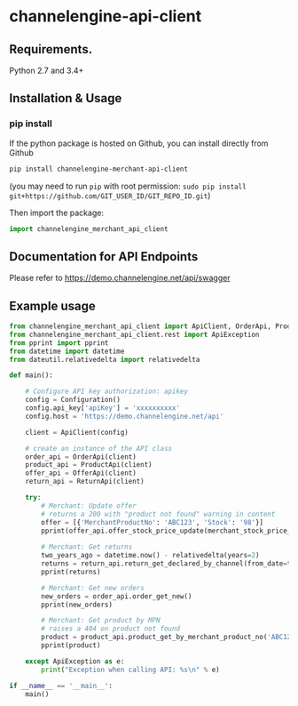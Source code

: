# channelengine-api-client
## Requirements.

Python 2.7 and 3.4+

## Installation & Usage
### pip install

If the python package is hosted on Github, you can install directly from Github

```sh
pip install channelengine-merchant-api-client
```
(you may need to run `pip` with root permission: `sudo pip install git+https://github.com/GIT_USER_ID/GIT_REPO_ID.git`)

Then import the package:
```python
import channelengine_merchant_api_client 
```

## Documentation for API Endpoints
Please refer to https://demo.channelengine.net/api/swagger

## Example usage

```python
from channelengine_merchant_api_client import ApiClient, OrderApi, ProductApi, OfferApi, ReturnApi, Configuration
from channelengine_merchant_api_client.rest import ApiException
from pprint import pprint
from datetime import datetime
from dateutil.relativedelta import relativedelta

def main():

    # Configure API key authorization: apikey
    config = Configuration()
    config.api_key['apiKey'] = 'xxxxxxxxxx'
    config.host = 'https://demo.channelengine.net/api'

    client = ApiClient(config)

    # create an instance of the API class
    order_api = OrderApi(client)
    product_api = ProductApi(client)
    offer_api = OfferApi(client)
    return_api = ReturnApi(client)

    try:
        # Merchant: Update offer
        # returns a 200 with "product not found" warning in content
        offer = [{'MerchantProductNo': 'ABC123', 'Stock': '98'}]
        pprint(offer_api.offer_stock_price_update(merchant_stock_price_update_request=offer))
        
        # Merchant: Get returns
        two_years_ago = datetime.now() - relativedelta(years=2)
        returns = return_api.return_get_declared_by_channel(from_date=two_years_ago)
        pprint(returns)

        # Merchant: Get new orders
        new_orders = order_api.order_get_new()
        pprint(new_orders)

        # Merchant: Get product by MPN
        # raises a 404 on product not found
        product = product_api.product_get_by_merchant_product_no('ABC123')
        pprint(product)

    except ApiException as e:
        print("Exception when calling API: %s\n" % e)

if __name__ == '__main__':
    main()
```
